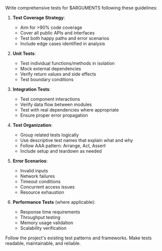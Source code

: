 Write comprehensive tests for $ARGUMENTS following these guidelines:

1. **Test Coverage Strategy**:
   - Aim for >90% code coverage
   - Cover all public APIs and interfaces
   - Test both happy paths and error scenarios
   - Include edge cases identified in analysis

2. **Unit Tests**:
   - Test individual functions/methods in isolation
   - Mock external dependencies
   - Verify return values and side effects
   - Test boundary conditions

3. **Integration Tests**:
   - Test component interactions
   - Verify data flow between modules
   - Test with real dependencies where appropriate
   - Ensure proper error propagation

4. **Test Organization**:
   - Group related tests logically
   - Use descriptive test names that explain what and why
   - Follow AAA pattern: Arrange, Act, Assert
   - Include setup and teardown as needed

5. **Error Scenarios**:
   - Invalid inputs
   - Network failures
   - Timeout conditions
   - Concurrent access issues
   - Resource exhaustion

6. **Performance Tests** (where applicable):
   - Response time requirements
   - Throughput testing
   - Memory usage validation
   - Scalability verification

Follow the project's existing test patterns and frameworks. Make tests readable, maintainable, and reliable.